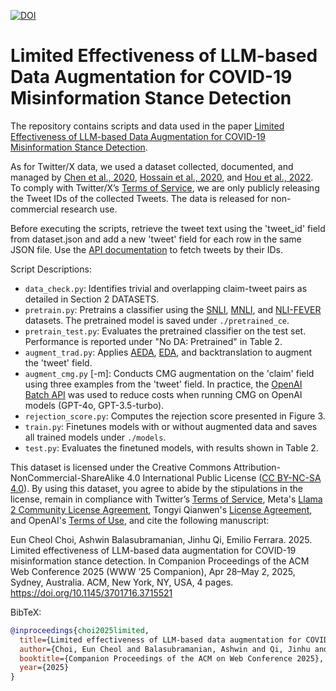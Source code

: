 [![DOI](https://zenodo.org/badge/DOI/10.5281/zenodo.14883814.svg)](https://doi.org/10.5281/zenodo.14883814)
# Limited Effectiveness of LLM-based Data Augmentation for COVID-19 Misinformation Stance Detection

The repository contains scripts and data used in the paper [Limited Effectiveness of LLM-based Data Augmentation for COVID-19 Misinformation Stance Detection](https://doi.org/10.1145/3701716.3715521).

As for Twitter/X data, we used a dataset collected, documented, and managed by [Chen et al., 2020](https://github.com/echen102/COVID-19-TweetIDs), [Hossain et al., 2020](https://github.com/ucinlp/covid19-data), and [Hou et al., 2022](https://github.com/yanfangh/covid-rumor-stance). To comply with Twitter/X’s [Terms of Service](https://developer.twitter.com/en/developer-terms/agreement-and-policy), we are only publicly releasing the Tweet IDs of the collected Tweets. The data is released for non-commercial research use. 

Before executing the scripts, retrieve the tweet text using the 'tweet_id' field from dataset.json and add a new 'tweet' field for each row in the same JSON file. Use the [API documentation](https://docs.x.com/x-api/posts/post-lookup-by-post-id) to fetch tweets by their IDs.

Script Descriptions:

- `data_check.py`: Identifies trivial and overlapping claim-tweet pairs as detailed in Section 2 DATASETS.
- `pretrain.py`: Pretrains a classifier using the [SNLI](https://huggingface.co/datasets/stanfordnlp/snli), [MNLI](https://huggingface.co/datasets/nyu-mll/multi_nli), and [NLI-FEVER](https://huggingface.co/datasets/pietrolesci/nli_fever) datasets. The pretrained model is saved under `./pretrained_ce`.
- `pretrain_test.py`: Evaluates the pretrained classifier on the test set. Performance is reported under "No DA: Pretrained" in Table 2.
- `augment_trad.py`: Applies [AEDA](https://github.com/akkarimi/aeda_nlp), [EDA](https://github.com/jasonwei20/eda_nlp), and backtranslation to augment the 'tweet' field.
- `augment_cmg.py` [-m]: Conducts CMG augmentation on the 'claim' field using three examples from the 'tweet' field. In practice, the [OpenAI Batch API](https://platform.openai.com/docs/guides/batch) was used to reduce costs when running CMG on OpenAI models (GPT-4o, GPT-3.5-turbo).
- `rejection_score.py`: Computes the rejection score presented in Figure 3.
- `train.py`: Finetunes models with or without augmented data and saves all trained models under `./models`.
- `test.py`: Evaluates the finetuned models, with results shown in Table 2.

This dataset is licensed under the Creative Commons Attribution-NonCommercial-ShareAlike 4.0 International Public License ([CC BY-NC-SA 4.0](https://creativecommons.org/licenses/by-nc-sa/4.0/)). By using this dataset, you agree to abide by the stipulations in the license, remain in compliance with Twitter’s [Terms of Service](https://developer.twitter.com/en/developer-terms/agreement-and-policy), Meta's [Llama 2 Community License Agreement](https://ai.meta.com/llama/license/), Tongyi Qianwen's [License Agreement](https://github.com/QwenLM/Qwen/blob/main/Tongyi%20Qianwen%20LICENSE%20AGREEMENT), and OpenAI's [Terms of Use](https://openai.com/policies/terms-of-use), and cite the following manuscript: 

Eun Cheol Choi, Ashwin Balasubramanian, Jinhu Qi, Emilio Ferrara. 2025. Limited effectiveness of LLM-based data augmentation for COVID-19 misinformation stance detection. In Companion Proceedings of the ACM Web Conference 2025 (WWW ’25 Companion), Apr 28–May 2, 2025, Sydney, Australia. ACM, New York, NY, USA, 4 pages. https://doi.org/10.1145/3701716.3715521

BibTeX:
```bibtex
@inproceedings{choi2025limited,
  title={Limited effectiveness of LLM-based data augmentation for COVID-19 misinformation stance detection},
  author={Choi, Eun Cheol and Balasubramanian, Ashwin and Qi, Jinhu and Ferrara, Emilio},
  booktitle={Companion Proceedings of the ACM on Web Conference 2025},
  year={2025}
}
```
